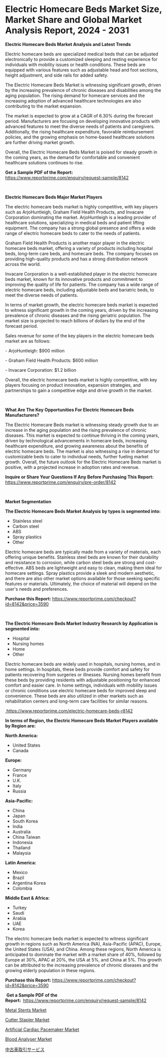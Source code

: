 <p><h1>Electric Homecare Beds Market Size, Market Share and Global Market Analysis Report, 2024 - 2031</h1></p><p><strong>Electric Homecare Beds Market Analysis and Latest Trends</strong></p>
<p><p>Electric homecare beds are specialized medical beds that can be adjusted electronically to provide a customized sleeping and resting experience for individuals with mobility issues or health conditions. These beds are equipped with various features such as adjustable head and foot sections, height adjustment, and side rails for added safety.</p><p>The Electric Homecare Beds Market is witnessing significant growth, driven by the increasing prevalence of chronic diseases and disabilities among the aging population. The rising demand for homecare services and the increasing adoption of advanced healthcare technologies are also contributing to the market expansion.</p><p>The market is expected to grow at a CAGR of 6.30% during the forecast period. Manufacturers are focusing on developing innovative products with advanced features to meet the diverse needs of patients and caregivers. Additionally, the rising healthcare expenditure, favorable reimbursement policies, and the growing emphasis on home-based healthcare solutions are further driving market growth.</p><p>Overall, the Electric Homecare Beds Market is poised for steady growth in the coming years, as the demand for comfortable and convenient healthcare solutions continues to rise.</p></p>
<p><strong>Get a Sample PDF of the Report:&nbsp;</strong> <a href="https://www.reportprime.com/enquiry/request-sample/8142">https://www.reportprime.com/enquiry/request-sample/8142</a></p>
<p>&nbsp;</p>
<p><strong>Electric Homecare Beds Major Market Players</strong></p>
<p><p>The electric homecare beds market is highly competitive, with key players such as ArjoHuntleigh, Graham Field Health Products, and Invacare Corporation dominating the market. ArjoHuntleigh is a leading provider of healthcare solutions, specializing in medical beds and patient lifting equipment. The company has a strong global presence and offers a wide range of electric homecare beds to cater to the needs of patients.</p><p>Graham Field Health Products is another major player in the electric homecare beds market, offering a variety of products including hospital beds, long-term care beds, and homecare beds. The company focuses on providing high-quality products and has a strong distribution network across the world.</p><p>Invacare Corporation is a well-established player in the electric homecare beds market, known for its innovative products and commitment to improving the quality of life for patients. The company has a wide range of electric homecare beds, including adjustable beds and bariatric beds, to meet the diverse needs of patients.</p><p>In terms of market growth, the electric homecare beds market is expected to witness significant growth in the coming years, driven by the increasing prevalence of chronic diseases and the rising geriatric population. The market size is projected to reach billions of dollars by the end of the forecast period.</p><p>Sales revenue for some of the key players in the electric homecare beds market are as follows:</p><p>- ArjoHuntleigh: $900 million</p><p>- Graham Field Health Products: $600 million</p><p>- Invacare Corporation: $1.2 billion</p><p>Overall, the electric homecare beds market is highly competitive, with key players focusing on product innovation, expansion strategies, and partnerships to gain a competitive edge and drive growth in the market.</p></p>
<p>&nbsp;</p>
<p><strong>What Are The Key Opportunities For Electric Homecare Beds Manufacturers?</strong></p>
<p><p>The Electric Homecare Beds market is witnessing steady growth due to an increase in the aging population and the rising prevalence of chronic diseases. This market is expected to continue thriving in the coming years, driven by technological advancements in homecare beds, increasing healthcare expenditure, and growing awareness about the benefits of electric homecare beds. The market is also witnessing a rise in demand for customizable beds to cater to individual needs, further fueling market growth. Overall, the future outlook for the Electric Homecare Beds market is positive, with a projected increase in adoption rates and revenue.</p></p>
<p><strong>Inquire or Share Your Questions If Any Before Purchasing This Report:</strong> <a href="https://www.reportprime.com/enquiry/pre-order/8142">https://www.reportprime.com/enquiry/pre-order/8142</a></p>
<p>&nbsp;</p>
<p><strong>Market Segmentation</strong></p>
<p><strong>The Electric Homecare Beds Market Analysis by types is segmented into:</strong></p>
<p><ul><li>Stainless steel</li><li>Carbon steel</li><li>ABS</li><li>Spray plastics</li><li>Other</li></ul></p>
<p><p>Electric homecare beds are typically made from a variety of materials, each offering unique benefits. Stainless steel beds are known for their durability and resistance to corrosion, while carbon steel beds are strong and cost-effective. ABS beds are lightweight and easy to clean, making them ideal for homecare settings. Spray plastics provide a sleek and modern aesthetic, and there are also other market options available for those seeking specific features or materials. Ultimately, the choice of material will depend on the user's needs and preferences.</p></p>
<p><strong>Purchase this Report:&nbsp;</strong><a href="https://www.reportprime.com/checkout?id=8142&price=3590">https://www.reportprime.com/checkout?id=8142&price=3590</a></p>
<p>&nbsp;</p>
<p><strong>The Electric Homecare Beds Market Industry Research by Application is segmented into:</strong></p>
<p><ul><li>Hospital</li><li>Nursing homes</li><li>Home</li><li>Other</li></ul></p>
<p><p>Electric homecare beds are widely used in hospitals, nursing homes, and in home settings. In hospitals, these beds provide comfort and safety for patients recovering from surgeries or illnesses. Nursing homes benefit from these beds by providing residents with adjustable positioning for enhanced comfort and easier care. In home settings, individuals with mobility issues or chronic conditions use electric homecare beds for improved sleep and convenience. These beds are also utilized in other markets such as rehabilitation centers and long-term care facilities for similar reasons.</p></p>
<p><a href="https://www.reportprime.com/electric-homecare-beds-r8142">&nbsp;https://www.reportprime.com/electric-homecare-beds-r8142</a></p>
<p><strong>In terms of Region, the Electric Homecare Beds Market Players available by Region are:</strong></p>
<p>
    <p> <strong> North America: </strong>
        <ul>
            <li>United States</li>
            <li>Canada</li>
        </ul>
        </p> 
    <p> <strong> Europe: </strong>
        <ul>
            <li>Germany</li>
            <li>France</li>
            <li>U.K.</li>
            <li>Italy</li>
            <li>Russia</li>
        </ul>
        </p> 
    <p> <strong> Asia-Pacific: </strong>
        <ul>
            <li>China</li>
            <li>Japan</li>
            <li>South Korea</li>
            <li>India</li>
            <li>Australia</li>
            <li>China Taiwan</li>
            <li>Indonesia</li>
            <li>Thailand</li>
            <li>Malaysia</li>
        </ul>
        </p> 
    <p> <strong> Latin America: </strong>
        <ul>
            <li>Mexico</li>
            <li>Brazil</li>
            <li>Argentina Korea</li>
            <li>Colombia</li>
        </ul>
        </p> 
    <p> <strong> Middle East & Africa: </strong>
        <ul>
            <li>Turkey</li>
            <li>Saudi</li>
            <li>Arabia</li>
            <li>UAE</li>
            <li>Korea</li>
        </ul>
    </p>
    </p>
<p><p>The electric homecare beds market is expected to witness significant growth in regions such as North America (NA), Asia-Pacific (APAC), Europe, the United States (USA), and China. Among these regions, North America is anticipated to dominate the market with a market share of 40%, followed by Europe at 30%, APAC at 20%, the USA at 5%, and China at 5%. This growth can be attributed to the increasing prevalence of chronic diseases and the growing elderly population in these regions.</p></p>
<p><strong>Purchase this Report: </strong><a href="https://www.reportprime.com/checkout?id=8142&price=3590">https://www.reportprime.com/checkout?id=8142&price=3590</a></p>
<p>&nbsp;<strong>Get a Sample PDF of the Report:&nbsp;&nbsp;</strong><a href="https://www.reportprime.com/enquiry/request-sample/8142">https://www.reportprime.com/enquiry/request-sample/8142</a></p>
<p><strong></strong></p>
<p><p><a href="https://github.com/juancolorado15/Market-Research-Report-List-4/blob/main/metal-stents-market.md">Metal Stents Market</a></p><p><a href="https://github.com/dx0328/Market-Research-Report-List-4/blob/main/cutter-stapler-market.md">Cutter Stapler Market</a></p><p><a href="https://github.com/DeonteStanton2023/Market-Research-Report-List-2/blob/main/artificial-cardiac-pacemaker-market.md">Artificial Cardiac Pacemaker Market</a></p><p><a href="https://github.com/Glendatilghmankmgz0rbhwpy/Market-Research-Report-List-4/blob/main/blood-analyser-market.md">Blood Analyser Market</a></p><p><a href="https://medium.com/@dfs4ff/%E6%AC%A1%E3%81%AE%E6%96%87%E7%AB%A0%E3%82%92%E6%97%A5%E6%9C%AC%E8%AA%9E%E3%81%AB%E7%BF%BB%E8%A8%B3%E3%81%97%E3%81%A6%E3%81%8F%E3%81%A0%E3%81%95%E3%81%84-2024%E5%B9%B4%E3%81%8B%E3%82%892031%E5%B9%B4%E3%81%BE%E3%81%A7%E3%81%AE%E6%9C%9F%E9%96%93%E3%81%AB-%E3%82%B0%E3%83%AD%E3%83%BC%E3%83%90%E3%83%AB%E4%B8%AD%E5%8F%A4%E8%BB%8A%E5%8F%96%E5%BC%95%E3%82%B5%E3%83%BC%E3%83%93%E3%82%B9%E5%B8%82%E5%A0%B4%E3%81%AF%E5%B9%B4%E5%B9%B3%E5%9D%87%E6%88%90%E9%95%B7%E7%8E%8710-7-%E3%81%A7%E6%88%90%E9%95%B7%E3%81%99%E3%82%8B%E3%81%A8%E4%BA%88%E6%B8%AC%E3%81%95%E3%82%8C%E3%81%A6%E3%81%84%E3%81%BE%E3%81%99-002260a0a831">中古車取引サービス</a></p></p>